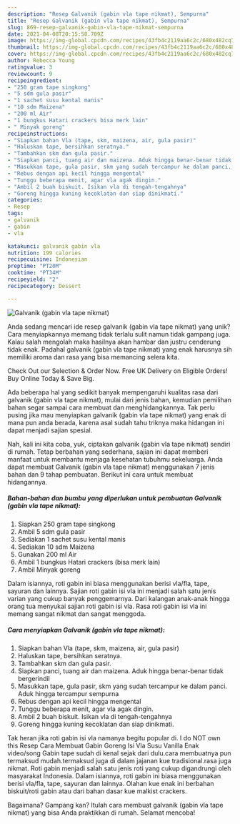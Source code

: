 ```yaml
---
description: "Resep Galvanik (gabin vla tape nikmat), Sempurna"
title: "Resep Galvanik (gabin vla tape nikmat), Sempurna"
slug: 869-resep-galvanik-gabin-vla-tape-nikmat-sempurna
date: 2021-04-08T20:15:58.709Z
image: https://img-global.cpcdn.com/recipes/43fb4c2119aa6c2c/680x482cq70/galvanik-gabin-vla-tape-nikmat-foto-resep-utama.jpg
thumbnail: https://img-global.cpcdn.com/recipes/43fb4c2119aa6c2c/680x482cq70/galvanik-gabin-vla-tape-nikmat-foto-resep-utama.jpg
cover: https://img-global.cpcdn.com/recipes/43fb4c2119aa6c2c/680x482cq70/galvanik-gabin-vla-tape-nikmat-foto-resep-utama.jpg
author: Rebecca Young
ratingvalue: 3
reviewcount: 9
recipeingredient:
- "250 gram tape singkong"
- "5 sdm gula pasir"
- "1 sachet susu kental manis"
- "10 sdm Maizena"
- "200 ml Air"
- "1 bungkus Hatari crackers bisa merk lain"
- " Minyak goreng"
recipeinstructions:
- "Siapkan bahan Vla (tape, skm, maizena, air, gula pasir)"
- "Haluskan tape, bersihkan seratnya."
- "Tambahkan skm dan gula pasir."
- "Siapkan panci, tuang air dan maizena. Aduk hingga benar-benar tidak bergerindil"
- "Masukkan tape, gula pasir, skm yang sudah tercampur ke dalam panci. Aduk hingga tercampur sempurna"
- "Rebus dengan api kecil hingga mengental"
- "Tunggu beberapa menit, agar vla agak dingin."
- "Ambil 2 buah biskuit. Isikan vla di tengah-tengahnya"
- "Goreng hingga kuning kecoklatan dan siap dinikmati."
categories:
- Resep
tags:
- galvanik
- gabin
- vla

katakunci: galvanik gabin vla 
nutrition: 199 calories
recipecuisine: Indonesian
preptime: "PT20M"
cooktime: "PT34M"
recipeyield: "2"
recipecategory: Dessert

---
```



![Galvanik (gabin vla tape nikmat)](https://img-global.cpcdn.com/recipes/43fb4c2119aa6c2c/680x482cq70/galvanik-gabin-vla-tape-nikmat-foto-resep-utama.jpg)

Anda sedang mencari ide resep galvanik (gabin vla tape nikmat) yang unik? Cara menyiapkannya memang tidak terlalu sulit namun tidak gampang juga. Kalau salah mengolah maka hasilnya akan hambar dan justru cenderung tidak enak. Padahal galvanik (gabin vla tape nikmat) yang enak harusnya sih memiliki aroma dan rasa yang bisa memancing selera kita.

Check Out our Selection &amp; Order Now. Free UK Delivery on Eligible Orders! Buy Online Today &amp; Save Big.

Ada beberapa hal yang sedikit banyak mempengaruhi kualitas rasa dari galvanik (gabin vla tape nikmat), mulai dari jenis bahan, kemudian pemilihan bahan segar sampai cara membuat dan menghidangkannya. Tak perlu pusing jika mau menyiapkan galvanik (gabin vla tape nikmat) yang enak di mana pun anda berada, karena asal sudah tahu triknya maka hidangan ini dapat menjadi sajian spesial.


Nah, kali ini kita coba, yuk, ciptakan galvanik (gabin vla tape nikmat) sendiri di rumah. Tetap berbahan yang sederhana, sajian ini dapat memberi manfaat untuk membantu menjaga kesehatan tubuhmu sekeluarga. Anda dapat membuat Galvanik (gabin vla tape nikmat) menggunakan 7 jenis bahan dan 9 tahap pembuatan. Berikut ini cara untuk membuat hidangannya.

<!--inarticleads1-->

##### Bahan-bahan dan bumbu yang diperlukan untuk pembuatan Galvanik (gabin vla tape nikmat):

1. Siapkan 250 gram tape singkong
1. Ambil 5 sdm gula pasir
1. Sediakan 1 sachet susu kental manis
1. Sediakan 10 sdm Maizena
1. Gunakan 200 ml Air
1. Ambil 1 bungkus Hatari crackers (bisa merk lain)
1. Ambil  Minyak goreng


Dalam isiannya, roti gabin ini biasa menggunakan berisi vla/fla, tape, sayuran dan lainnya. Sajian roti gabin isi vla ini menjadi salah satu jenis varian yang cukup banyak penggemarnya. Dari kalangan anak-anak hingga orang tua menyukai sajian roti gabin isi vla. Rasa roti gabin isi vla ini memang sangat nikmat dan sangat menggoda. 

<!--inarticleads2-->

##### Cara menyiapkan Galvanik (gabin vla tape nikmat):

1. Siapkan bahan Vla (tape, skm, maizena, air, gula pasir)
1. Haluskan tape, bersihkan seratnya.
1. Tambahkan skm dan gula pasir.
1. Siapkan panci, tuang air dan maizena. Aduk hingga benar-benar tidak bergerindil
1. Masukkan tape, gula pasir, skm yang sudah tercampur ke dalam panci. Aduk hingga tercampur sempurna
1. Rebus dengan api kecil hingga mengental
1. Tunggu beberapa menit, agar vla agak dingin.
1. Ambil 2 buah biskuit. Isikan vla di tengah-tengahnya
1. Goreng hingga kuning kecoklatan dan siap dinikmati.


Tak heran jika roti gabin isi vla namanya begitu popular di. I do NOT own this Resep Cara Membuat Gabin Goreng Isi Vla Susu Vanilla Enak video/song Gabin tape sudah di kenal sejak dari dulu.cara membuatnya pun termaksud mudah.termaksud juga di dalam jajanan kue tradisional.rasa juga nikmat. Roti gabin menjadi salah satu jenis roti yang cukup digandrungi oleh masyarakat Indonesia. Dalam isiannya, roti gabin ini biasa menggunakan berisi vla/fla, tape, sayuran dan lainnya. Olahan kue enak ini berbahan biskuit/roti gabin atau dari bahan dasar kue malkist crackers. 

Bagaimana? Gampang kan? Itulah cara membuat galvanik (gabin vla tape nikmat) yang bisa Anda praktikkan di rumah. Selamat mencoba!
